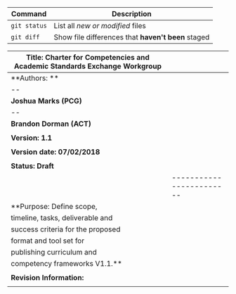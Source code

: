 

| Command | Description |
| --- | --- |
| `git status` | List all *new or modified* files |
| `git diff` | Show file differences that **haven't been** staged |

| **Title: Charter for Competencies and Academic Standards Exchange Workgroup**| |
| -- | -- |
| **Authors: **                     |                                   |
|      --                           |                                   |
| **Joshua Marks (PCG)**            |                                   |
|        --                         |                                   |
| **Brandon Dorman (ACT)**          |                                   |
|  |  |
| **Version: 1.1**                  |                                   |
|  |  |
| **Version date: 07/02/2018**      |                                   |
|  |  |
| **Status: Draft**                 |                                   |
|  | ------------------------  |
| **Purpose: Define scope,          |                                   |
| timeline, tasks, deliverable and  |                                   |
| success criteria for the proposed |                                   |
| format and tool set for           |                                   |
| publishing curriculum and         |                                   |
| competency frameworks V1.1.**     |                                   |
|  |  |
| **Revision Information:**         |                                   |
|  |  |
